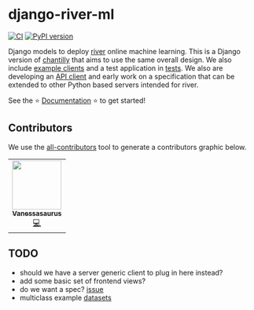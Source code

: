 # django-river-ml

[![CI](https://github.com/vsoch/django-river-ml/actions/workflows/main.yml/badge.svg)](https://github.com/vsoch/django-river-ml/actions/workflows/main.yml)
[![PyPI version](https://badge.fury.io/py/django-river-ml.svg)](https://badge.fury.io/py/django-river-ml)

Django models to deploy [river](https://riverml.xyz) online machine learning. 
This is a Django version of [chantilly](https://github.com/online-ml/chantilly) that aims to use the
same overall design. We also include [example clients](examples/) and a test application in [tests](tests).
We also are developing an [API client](https://github.com/vsoch/riverapi) and early work on a specification that can be extended to other
Python based servers intended for river.

See the ⭐️ [Documentation](https://vsoch.github.io/django-river-ml/) ⭐️ to get started!

## Contributors

We use the [all-contributors](https://github.com/all-contributors/all-contributors) 
tool to generate a contributors graphic below.

<!-- ALL-CONTRIBUTORS-LIST:START - Do not remove or modify this section -->
<!-- prettier-ignore-start -->
<!-- markdownlint-disable -->
<table>
  <tr>
    <td align="center"><a href="https://vsoch.github.io"><img src="https://avatars.githubusercontent.com/u/814322?v=4?s=100" width="100px;" alt=""/><br /><sub><b>Vanessasaurus</b></sub></a><br /><a href="https://github.com/vsoch/django-river-ml/commits?author=vsoch" title="Code">💻</a></td>
  </tr>
</table>

<!-- markdownlint-restore -->
<!-- prettier-ignore-end -->

<!-- ALL-CONTRIBUTORS-LIST:END -->


## TODO

- should we have a server generic client to plug in here instead?
- add some basic set of frontend views?
- do we want a spec? [issue](https://github.com/online-ml/river/issues/845)
- multiclass example [datasets](https://riverml.xyz/latest/api/multiclass/OneVsOneClassifier/)
